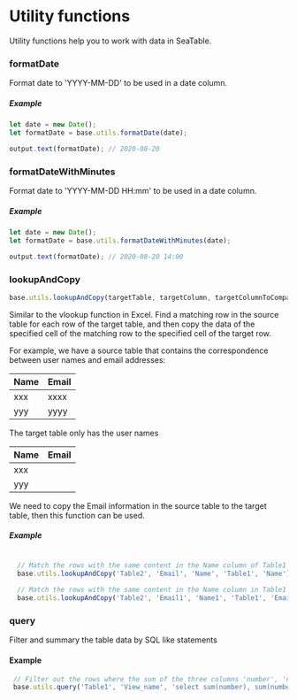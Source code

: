 # Utility functions

Utility functions help you to work with data in SeaTable.

### formatDate

Format date to 'YYYY-MM-DD' to be used in a date column.

##### Example

```javascript
let date = new Date();
let formatDate = base.utils.formatDate(date);

output.text(formatDate); // 2020-08-20
```

### formatDateWithMinutes

Format date to 'YYYY-MM-DD HH:mm' to be used in a date column.

##### Example

```javascript
let date = new Date();
let formatDate = base.utils.formatDateWithMinutes(date);

output.text(formatDate); // 2020-08-20 14:00
```

### lookupAndCopy

```javascript
base.utils.lookupAndCopy(targetTable, targetColumn, targetColumnToCompare, sourceTableName, sourceColumnName, sourceColumnToCompare = null);
```

Similar to the vlookup function in Excel. Find a matching row in the source table for each row of the target table, and then copy the data of the specified cell of the matching row to the specified cell of the target row.

For example, we have a source table that contains the correspondence between user names and email addresses:

| Name | Email |
|-----|-------|
| xxx | xxxx |
| yyy | yyyy |

The target table only has the user names

| Name | Email |
|-----|-------|
| xxx |       |
| yyy |       |

We need to copy the Email information in the source table to the target table, then this function can be used.

##### Example

```javascript
  
  // Match the rows with the same content in the Name column of Table1 and Table2, copy the contents of the Email column of the row in Table1 to the Email column of the corresponding row in Table2
  base.utils.lookupAndCopy('Table2', 'Email', 'Name', 'Table1', 'Name');
  
  // Match the rows with the same content in the Name column in Table1 and the Name1 column in Table2, and copy the contents of the Email column of the row in Table1 to the Email1 column of the corresponding row in Table2
  base.utils.lookupAndCopy('Table2', 'Email1', 'Name1', 'Table1', 'Email', 'Name');
```

### query

Filter and summary the table data by SQL like statements

#### Example

```javascript
 // Filter out the rows where the sum of the three columns 'number', 'number1', and 'number2' is greater than 5 then sum the number and number2 columns in these rows, return {number: 12, number2: 23}
 base.utils.query('Table1', 'View_name', 'select sum(number), sum(number2) where number + number1 + number2 > 5');
  
```